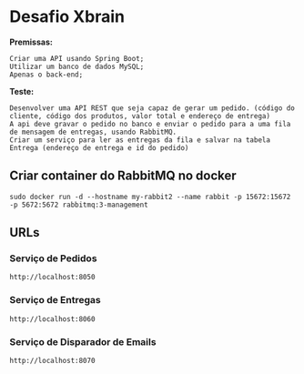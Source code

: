 # Desafio Xbrain

**Premissas:**

    Criar uma API usando Spring Boot;
    Utilizar um banco de dados MySQL;
    Apenas o back-end;


**Teste:**

    Desenvolver uma API REST que seja capaz de gerar um pedido. (código do cliente, código dos produtos, valor total e endereço de entrega)
    A api deve gravar o pedido no banco e enviar o pedido para a uma fila de mensagem de entregas, usando RabbitMQ.
    Criar um serviço para ler as entregas da fila e salvar na tabela Entrega (endereço de entrega e id do pedido)
    
##

## Criar container do RabbitMQ no docker

~~~docker
sudo docker run -d --hostname my-rabbit2 --name rabbit -p 15672:15672 -p 5672:5672 rabbitmq:3-management
~~~
   
## URLs

### Serviço de Pedidos
~~~port
http://localhost:8050
~~~

### Serviço de Entregas
~~~port
http://localhost:8060
~~~

### Serviço de Disparador de Emails
~~~port
http://localhost:8070
~~~


